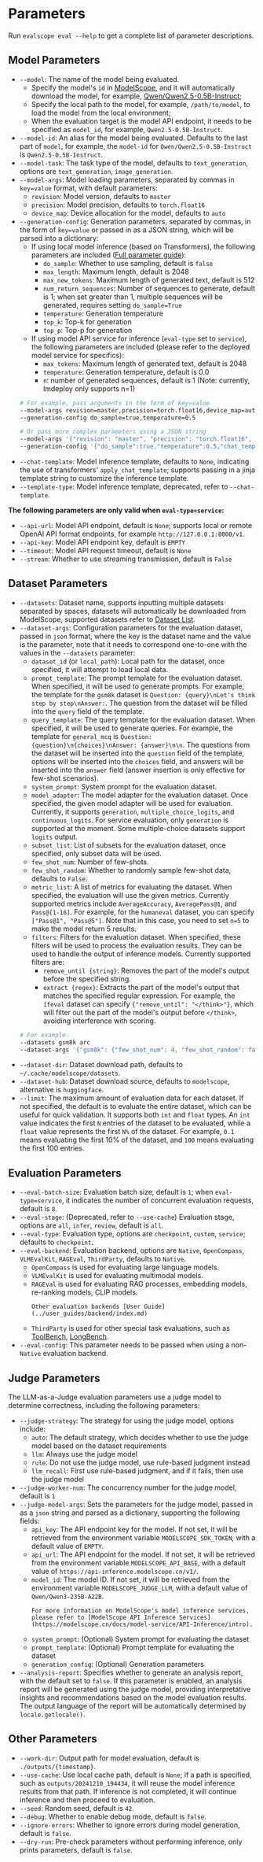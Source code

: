 # Parameters

Run `evalscope eval --help` to get a complete list of parameter descriptions.

## Model Parameters
- `--model`: The name of the model being evaluated.
  - Specify the model's `id` in [ModelScope](https://modelscope.cn/), and it will automatically download the model, for example, [Qwen/Qwen2.5-0.5B-Instruct](https://modelscope.cn/models/Qwen/Qwen2.5-0.5B-Instruct/summary);
  - Specify the local path to the model, for example, `/path/to/model`, to load the model from the local environment;
  - When the evaluation target is the model API endpoint, it needs to be specified as `model_id`, for example, `Qwen2.5-0.5B-Instruct`.
- `--model-id`: An alias for the model being evaluated. Defaults to the last part of `model`, for example, the `model-id` for `Qwen/Qwen2.5-0.5B-Instruct` is `Qwen2.5-0.5B-Instruct`.
- `--model-task`: The task type of the model, defaults to `text_generation`, options are `text_generation`, `image_generation`.
- `--model-args`: Model loading parameters, separated by commas in `key=value` format, with default parameters:
  - `revision`: Model version, defaults to `master`
  - `precision`: Model precision, defaults to `torch.float16`
  - `device_map`: Device allocation for the model, defaults to `auto`
- `--generation-config`: Generation parameters, separated by commas, in the form of `key=value` or passed in as a JSON string, which will be parsed into a dictionary:
  - If using local model inference (based on Transformers), the following parameters are included ([Full parameter guide](https://huggingface.co/docs/transformers/main_classes/text_generation#transformers.GenerationConfig)):
    - `do_sample`: Whether to use sampling, default is `false`
    - `max_length`: Maximum length, default is 2048
    - `max_new_tokens`: Maximum length of generated text, default is 512
    - `num_return_sequences`: Number of sequences to generate, default is 1; when set greater than 1, multiple sequences will be generated, requires setting `do_sample=True`
    - `temperature`: Generation temperature
    - `top_k`: Top-k for generation
    - `top_p`: Top-p for generation
  - If using model API service for inference (`eval-type` set to `service`), the following parameters are included (please refer to the deployed model service for specifics):
    - `max_tokens`: Maximum length of generated text, default is 2048
    - `temperature`: Generation temperature, default is 0.0
    - `n`: number of generated sequences, default is 1 (Note: currently, lmdeploy only supports n=1)
  ```bash
  # For example, pass arguments in the form of key=value
  --model-args revision=master,precision=torch.float16,device_map=auto
  --generation-config do_sample=true,temperature=0.5

  # Or pass more complex parameters using a JSON string
  --model-args '{"revision": "master", "precision": "torch.float16", "device_map": "auto"}'
  --generation-config '{"do_sample":true,"temperature":0.5,"chat_template_kwargs":{"enable_thinking": false}}'
  ```
- `--chat-template`: Model inference template, defaults to `None`, indicating the use of transformers' `apply_chat_template`; supports passing in a jinja template string to customize the inference template.
- `--template-type`: Model inference template, deprecated, refer to `--chat-template`.

**The following parameters are only valid when `eval-type=service`:**
- `--api-url`: Model API endpoint, default is `None`; supports local or remote OpenAI API format endpoints, for example `http://127.0.0.1:8000/v1`.
- `--api-key`: Model API endpoint key, default is `EMPTY`
- `--timeout`: Model API request timeout, default is `None`
- `--stream`: Whether to use streaming transmission, default is `False`

## Dataset Parameters
- `--datasets`: Dataset name, supports inputting multiple datasets separated by spaces, datasets will automatically be downloaded from ModelScope, supported datasets refer to [Dataset List](./supported_dataset/index.md).
- `--dataset-args`: Configuration parameters for the evaluation dataset, passed in `json` format, where the key is the dataset name and the value is the parameter, note that it needs to correspond one-to-one with the values in the `--datasets` parameter:
  - `dataset_id` (or `local_path`): Local path for the dataset, once specified, it will attempt to load local data.
  - `prompt_template`: The prompt template for the evaluation dataset. When specified, it will be used to generate prompts. For example, the template for the `gsm8k` dataset is `Question: {query}\nLet's think step by step\nAnswer:`. The question from the dataset will be filled into the `query` field of the template.
  - `query_template`: The query template for the evaluation dataset. When specified, it will be used to generate queries. For example, the template for `general_mcq` is `Question: {question}\n{choices}\nAnswer: {answer}\n\n`. The questions from the dataset will be inserted into the `question` field of the template, options will be inserted into the `choices` field, and answers will be inserted into the `answer` field (answer insertion is only effective for few-shot scenarios).
  - `system_prompt`: System prompt for the evaluation dataset.
  - `model_adapter`: The model adapter for the evaluation dataset. Once specified, the given model adapter will be used for evaluation. Currently, it supports `generation`, `multiple_choice_logits`, and `continuous_logits`. For service evaluation, only `generation` is supported at the moment. Some multiple-choice datasets support `logits` output.
  - `subset_list`: List of subsets for the evaluation dataset, once specified, only subset data will be used.
  - `few_shot_num`: Number of few-shots.
  - `few_shot_random`: Whether to randomly sample few-shot data, defaults to `False`.
  - `metric_list`: A list of metrics for evaluating the dataset. When specified, the evaluation will use the given metrics. Currently supported metrics include `AverageAccuracy`, `AveragePass@1`, and `Pass@[1-16]`. For example, for the `humaneval` dataset, you can specify `["Pass@1", "Pass@5"]`. Note that in this case, you need to set `n=5` to make the model return 5 results.
  - `filters`: Filters for the evaluation dataset. When specified, these filters will be used to process the evaluation results. They can be used to handle the output of inference models. Currently supported filters are:
    - `remove_until {string}`: Removes the part of the model's output before the specified string.
    - `extract {regex}`: Extracts the part of the model's output that matches the specified regular expression.
    For example, the `ifeval` dataset can specify `{"remove_until": "</think>"}`, which will filter out the part of the model's output before `</think>`, avoiding interference with scoring.
  ```bash
  # For example
  --datasets gsm8k arc
  --dataset-args '{"gsm8k": {"few_shot_num": 4, "few_shot_random": false}, "arc": {"dataset_id": "/path/to/arc"}}, "ifeval": {"filters": {"remove_until": "</think>"}}'
  ```
- `--dataset-dir`: Dataset download path, defaults to `~/.cache/modelscope/datasets`.
- `--dataset-hub`: Dataset download source, defaults to `modelscope`, alternative is `huggingface`.
- `--limit`: The maximum amount of evaluation data for each dataset. If not specified, the default is to evaluate the entire dataset, which can be useful for quick validation. It supports both `int` and `float` types. An `int` value indicates the first `N` entries of the dataset to be evaluated, while a `float` value represents the first `N%` of the dataset. For example, `0.1` means evaluating the first 10% of the dataset, and `100` means evaluating the first 100 entries.

## Evaluation Parameters

- `--eval-batch-size`: Evaluation batch size, default is `1`; when `eval-type=service`, it indicates the number of concurrent evaluation requests, default is `8`.
- `--eval-stage`: (Deprecated, refer to `--use-cache`) Evaluation stage, options are `all`, `infer`, `review`, default is `all`.
- `--eval-type`: Evaluation type, options are `checkpoint`, `custom`, `service`; defaults to `checkpoint`.
- `--eval-backend`: Evaluation backend, options are `Native`, `OpenCompass`, `VLMEvalKit`, `RAGEval`, `ThirdParty`, defaults to `Native`.
  - `OpenCompass` is used for evaluating large language models.
  - `VLMEvalKit` is used for evaluating multimodal models.
  - `RAGEval` is used for evaluating RAG processes, embedding models, re-ranking models, CLIP models.
    ```{seealso}
    Other evaluation backends [User Guide](../user_guides/backend/index.md)
    ```
  - `ThirdParty` is used for other special task evaluations, such as [ToolBench](../third_party/toolbench.md), [LongBench](../third_party/longwriter.md).
- `--eval-config`: This parameter needs to be passed when using a non-`Native` evaluation backend.

## Judge Parameters

The LLM-as-a-Judge evaluation parameters use a judge model to determine correctness, including the following parameters:

- `--judge-strategy`: The strategy for using the judge model, options include:
  - `auto`: The default strategy, which decides whether to use the judge model based on the dataset requirements
  - `llm`: Always use the judge model
  - `rule`: Do not use the judge model, use rule-based judgment instead
  - `llm_recall`: First use rule-based judgment, and if it fails, then use the judge model
- `--judge-worker-num`: The concurrency number for the judge model, default is `1`
- `--judge-model-args`: Sets the parameters for the judge model, passed in as a `json` string and parsed as a dictionary, supporting the following fields:
  - `api_key`: The API endpoint key for the model. If not set, it will be retrieved from the environment variable `MODELSCOPE_SDK_TOKEN`, with a default value of `EMPTY`.
  - `api_url`: The API endpoint for the model. If not set, it will be retrieved from the environment variable `MODELSCOPE_API_BASE`, with a default value of `https://api-inference.modelscope.cn/v1/`.
  - `model_id`: The model ID. If not set, it will be retrieved from the environment variable `MODELSCOPE_JUDGE_LLM`, with a default value of `Qwen/Qwen3-235B-A22B`.
    ```{seealso}
    For more information on ModelScope's model inference services, please refer to [ModelScope API Inference Services](https://modelscope.cn/docs/model-service/API-Inference/intro).
    ```
  - `system_prompt`: (Optional) System prompt for evaluating the dataset
  - `prompt_template`: (Optional) Prompt template for evaluating the dataset
  - `generation_config`: (Optional) Generation parameters
- `--analysis-report`: Specifies whether to generate an analysis report, with the default set to `false`. If this parameter is enabled, an analysis report will be generated using the judge model, providing interpretative insights and recommendations based on the model evaluation results. The output language of the report will be automatically determined by `locale.getlocale()`.


## Other Parameters
- `--work-dir`: Output path for model evaluation, default is `./outputs/{timestamp}`.
- `--use-cache`: Use local cache path, default is `None`; if a path is specified, such as `outputs/20241210_194434`, it will reuse the model inference results from that path. If inference is not completed, it will continue inference and then proceed to evaluation.
- `--seed`: Random seed, default is `42`.
- `--debug`: Whether to enable debug mode, default is `false`.
- `--ignore-errors`: Whether to ignore errors during model generation, default is `false`.
- `--dry-run`: Pre-check parameters without performing inference, only prints parameters, default is `false`.
